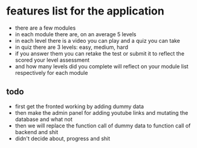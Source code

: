 # features list for the application

- there are a few modules
- in each module there are, on an average 5 levels
- in each level there is a video you can play and a quiz you can take
- in quiz there are 3 levels: easy, medium, hard
- if you answer them you can retake the test or submit it to reflect the scored your level assessment
- and how many levels did you complete will reflect on your module list respectively for each module

## todo

- first get the fronted working by adding dummy data
- then make the admin panel for adding youtube links and mutating the database and what not
- then we will replace the function call of dummy data to function call of backend and shit
- didn't decide about, progress and shit
